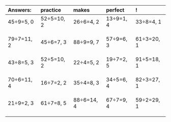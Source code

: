 | Answers: | practice | makes | perfect | ! |
| :--- | :--- | :--- | :--- | :--- |
| 45÷9=5, 0 | 52÷5=10, 2 | 26÷6=4, 2 | 13÷9=1, 4 | 33÷8=4, 1 | 
|   |   |   |   |   | 
|   |   |   |   |   | 
|   |   |   |   |   | 
| 79÷7=11, 2 | 45÷6=7, 3 | 88÷9=9, 7 | 57÷9=6, 3 | 61÷3=20, 1 | 
|   |   |   |   |   | 
|   |   |   |   |   | 
|   |   |   |   |   | 
| 43÷8=5, 3 | 52÷5=10, 2 | 22÷4=5, 2 | 19÷7=2, 5 | 91÷5=18, 1 | 
|   |   |   |   |   | 
|   |   |   |   |   | 
|   |   |   |   |   | 
| 70÷6=11, 4 | 16÷7=2, 2 | 35÷4=8, 3 | 34÷5=6, 4 | 82÷3=27, 1 | 
|   |   |   |   |   | 
|   |   |   |   |   | 
|   |   |   |   |   | 
| 21÷9=2, 3 | 61÷7=8, 5 | 88÷6=14, 4 | 67÷7=9, 4 | 59÷2=29, 1 | 
|   |   |   |   |   | 
|   |   |   |   |   | 
|   |   |   |   |   | 
